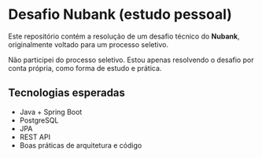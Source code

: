 # Desafio Nubank (estudo pessoal)

Este repositório contém a resolução de um desafio técnico do **Nubank**, originalmente voltado para um processo seletivo.  

Não participei do processo seletivo. Estou apenas resolvendo o desafio por conta própria, como forma de estudo e prática.  

## Tecnologias esperadas
- Java + Spring Boot  
- PostgreSQL  
- JPA
- REST API  
- Boas práticas de arquitetura e código  